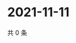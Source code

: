 # 2021-11-11

共 0 条

<!-- BEGIN WEIBO -->
<!-- 最后更新时间 Thu Nov 11 2021 15:09:07 GMT+0800 (China Standard Time) -->

<!-- END WEIBO -->
